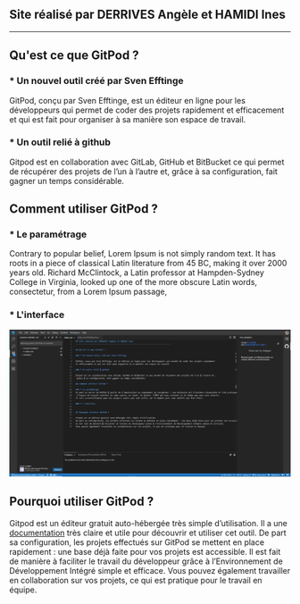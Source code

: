 ## Site réalisé par DERRIVES Angèle et HAMIDI Ines
----------------------------------------------------------------------------------

## Qu'est ce que GitPod ?

### * Un nouvel outil créé par Sven Efftinge

GitPod, conçu par Sven Efftinge, est un éditeur en ligne pour les développeurs qui permet de coder des projets rapidement et efficacement 
et qui est fait pour organiser à sa manière son espace de travail.

### * Un outil relié à github

Gitpod est en collaboration avec GitLab, GitHub et BitBucket ce qui permet de récupérer des projets de l’un à l’autre et, 
grâce à sa configuration, fait gagner un temps considérable.

## Comment utiliser GitPod ?

### * Le paramétrage  

Contrary to popular belief, Lorem Ipsum is not simply random text. 
It has roots in a piece of classical Latin literature from 45 BC, making it over 2000 years old. 
Richard McClintock, a Latin professor at Hampden-Sydney College in Virginia, 
looked up one of the more obscure Latin words, consectetur, from a Lorem Ipsum passage, 

### * L'interface

![interface](interface.png)

## Pourquoi utiliser GitPod ?

Gitpod est un éditeur gratuit auto-hébergée très simple d’utilisation. 
Il a une [documentation](https://www.gitpod.io/docs/) très claire et utile pour découvrir et utiliser cet outil.
De part sa configuration, les projets effectués sur GitPod se mettent en place rapidement : une base déjà faite pour vos projets est accessible. 
Il est fait de manière à faciliter le travail du développeur grâce à l’Environnement de Développement Intégré simple et efficace. 
Vous pouvez également travailler en collaboration sur vos projets, ce qui est pratique pour le travail en équipe.